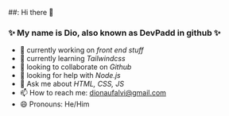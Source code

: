 ##: Hi there 👋

### ✨ My name is Dio, also known as DevPadd in github ✨

- 🔭 currently working on *front end stuff*
- 🌱 currently learning *Tailwindcss*
- 👯 looking to collaborate on *Github*
- 🤔 looking for help with *Node.js*
- 💬 Ask me about *HTML, CSS, JS*
- 📫 How to reach me: dionaufalvi@gmail.com
- 😄 Pronouns: He/Him


<!--
**DevPadd/DevPadd** is a ✨ _special_ ✨ repository because its `README.md` (this file) appears on your GitHub profile.

Here are some ideas to get you started:

- 🔭 I’m currently working on ...
- 🌱 I’m currently learning ...
- 👯 I’m looking to collaborate on ...
- 🤔 I’m looking for help with ...
- 💬 Ask me about ...
- 📫 How to reach me: ...
- 😄 Pronouns: ...
- ⚡ Fun fact: ...
-->

